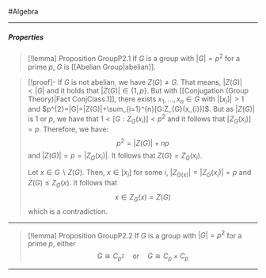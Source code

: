 #Algebra

---
##### Properties

> [!lemma] Proposition GroupP2.1
> If $G$ is a group with $|G|=p^{2}$ for a prime $p$, $G$ is [[Abelian Group|abelian]].

> [!proof]-
> If $G$ is not abelian, we have $Z(G)\neq G$.  That means, $|Z(G)|<|G|$ and it holds that $|Z(G)| \in\{1,p\}$. But with [[Conjugation (Group Theory)|Fact ConjClass.1]], there exists $x_{1},\dots,x_{n}\in G$ with $\left| [x_{i}] \right|>1$ and $p^{2}=|G|=|Z(G)|+\sum_{i=1}^{n}[G:Z_{G}(x_{i})]$. But as $|Z(G)|$ is $1$ or $p$, we have that $1 <[G:Z_{G}(x_{i})]<p^{2}$ and it follows that $[Z_{G}(x_{i})]=p$. Therefore, we have: $$p^{2} =|Z(G)|+np$$ and $\left| Z(G) \right|=p=\left| Z_{G}(x_{i}) \right|$. It follows that $Z(G)=Z_{G}(x_{i})$.
> 
> Let $x\in G\backslash Z(G)$. Then, $x\in[x_{i}]$ for some $i$, $|Z_{G(x)}|=\left| Z_{G}(x_{i}) \right|=p$ and $Z(G)\leq Z_{G}(x)$. It follows that $$x\in Z_{G}(x)=Z(G)$$which is a contradiction.
---
> [!lemma] Proposition GroupP2.2
> If $G$ is a group with $|G|=p^{2}$ for a prime $p$, either $$G\cong C_{p^2}\quad \text{or}\quad G\cong C_{p}\times C_{p}$$ 
---